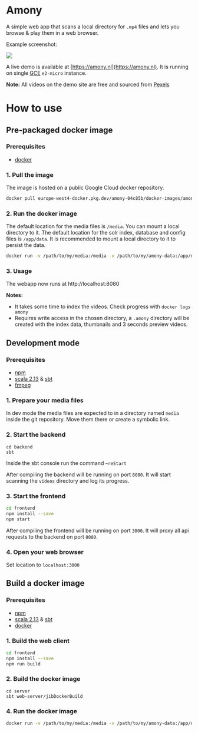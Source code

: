 # Amony

A simple web app that scans a local directory for `.mp4` files and lets you browse & play them in a web browser.

Example screenshot:

![](docs/app-screenshot.png)

A live demo is available at [https://amony.nl](https://amony.nl). It is running on single [GCE](https://cloud.google.com/compute/) `e2-micro` instance.

**Note:** All videos on the demo site are free and sourced from [Pexels](https://www.pexels.com/license/)

# How to use

## Pre-packaged docker image

### Prerequisites
- [docker](https://www.docker.com/get-started)

### 1. Pull the image

The image is hosted on a public Google Cloud docker repository.

```bash
docker pull europe-west4-docker.pkg.dev/amony-04c85b/docker-images/amony/app:latest
```

### 2. Run the docker image

The default location for the media files is `/media`. You can mount a local directory to it.
The default location for the solr index, database and config files is `/app/data`. It is recommended to mount a local directory to it to persist the data.

```bash
docker run -v /path/to/my/media:/media -v /path/to/my/amony-data:/app/data -p 8080:8080 --name amony europe-west4-docker.pkg.dev/amony-04c85b/docker-images/amony/amony-app:latest
```

### 3. Usage

The webapp now runs at http://localhost:8080 

**Notes:**
- It takes some time to index the videos. Check progress with `docker logs amony`
- Requires write access in the chosen directory, a `.amony` directory will be created with the index data, thumbnails and 3 seconds preview videos.

## Development mode

### Prerequisites
- [npm](https://docs.npmjs.com/downloading-and-installing-node-js-and-npm)
- [scala 2.13](https://scala-lang.org/) & [sbt](https://www.scala-sbt.org/)
- [fmpeg](https://ffmpeg.org/)

### 1. Prepare your media files

In dev mode the media files are expected to in a directory named `media` inside the git repository. Move them there or create a symbolic link.

### 2. Start the backend
```
cd backend
sbt
```

Inside the sbt console run the command `~reStart`

After compiling the backend will be running on port `8080`. It will start scanning the `videos` directory and log its progress.

### 3. Start the frontend
```bash
cd frontend
npm install --save
npm start
```

After compiling the frontend will be running on port `3000`. It will proxy all api requests to the backend on port `8080`.

### 4. Open your web browser

Set location to `localhost:3000`


## Build a docker image

### Prerequisites

- [npm](https://docs.npmjs.com/downloading-and-installing-node-js-and-npm)
- [scala 2.13](https://scala-lang.org/) & [sbt](https://www.scala-sbt.org/)
- [docker](https://www.docker.com/get-started)

### 1. Build the web client

```bash
cd frontend
npm install --save
npm run build
```

### 2. Build the docker image

```
cd server
sbt web-server/jibDockerBuild
```

### 4. Run the docker image

```bash
docker run -v /path/to/my/media:/media -v /path/to/my/amony-data:/app/data -p 8080:8080 --name amony europe-west4-docker.pkg.dev/amony-04c85b/docker-images/amony/amony-app:latest
```
